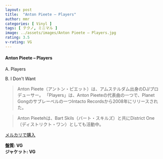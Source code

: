 ```yaml
---
layout: post
title:  "Anton Pieete – Players"
author: mmr
categories: [ Vinyl ]
tags: [ テクノ, ミニマル ]
image: ../assets/images/Anton Pieete – Players.jpg
rating: 3.5
v-rating: VG
---
```


#### Anton Pieete – Players

A. Players

B. I Don't Want

> Anton Pieete（アントン・ピエット）は、アムステルダム出身のDJ/プロデューサー。
「Players」は、Anton Pieeteの代表曲の一つで、Planet Gongのサブレーベルの一つIntacto Recordsから2008年にリリースされた。

> Anton Pieetehは、Bart Skils（バート・スキルズ）と共にDistrict One
（ディストリクト・ワン）としても活動中。

[メルカリで購入](https://jp.mercari.com/item/m45848161979)

<div class="mt-4 mb-4 d-flex align-items-center">
<strong class="mr-1">盤質: VG</strong>
</div>
<div class="mt-4 mb-4 d-flex align-items-center">
<strong class="mr-1">ジャケット: VG</strong>
</div>
